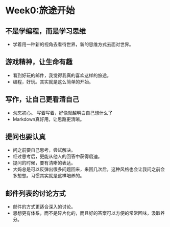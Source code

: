 # Week0:旅途开始

## 不是学编程，而是学习思维
- 学着用一种新的视角去看待世界，新的思维方式去面对世界。


## 游戏精神，让生命有趣
- 看到好玩的邮件，我觉得我真的喜欢这样的旅途。
- 编程，好玩。其实就是这么简单的开始。

## 写作，让自己更看清自己
- 勿忘初心。  写着写着，好像就越明白自己想什么了
- Markdown真好用，让思路更清晰。

## 提问也要认真
- 问之前要自己思考，尝试解决。
- 经过思考后，更能从他人的回答中获得启迪。
- 提问的时候，要有清晰的表达。
- 大妈总是可以反弹出很多问题回来，来回几次后，这种风格也会让我问之前会多想想。习惯其实就是这样培养的。

## 邮件列表的讨论方式
- 邮件的方式更适合深入的讨论。
- 思想更有体系，而不是碎片化的，而且好的答案可以方便的常常回味，汲取养分。